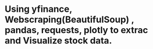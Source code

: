 # Using yfinance, Webscraping(BeautifulSoup) , pandas, requests, plotly to extrac and Visualize stock data.
